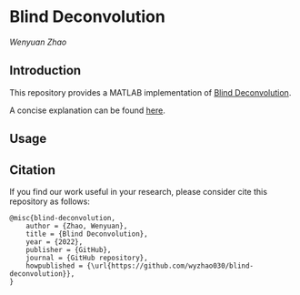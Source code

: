 # Blind Deconvolution
*Wenyuan Zhao*

## Introduction

This repository provides a MATLAB implementation of [Blind Deconvolution](https://github.com/wyzhao030/blind-deconvolution/blob/main/ece273_blind_deconvolution.pdf).

A concise explanation can be found [here](https://ieeexplore.ieee.org/stamp/stamp.jsp?tp=&arnumber=6680763).

## Usage



## Citation

If you find our work useful in your research, please consider cite this repository as follows:

```
@misc{blind-deconvolution,
    author = {Zhao, Wenyuan},
    title = {Blind Deconvolution},
    year = {2022},
    publisher = {GitHub},
    journal = {GitHub repository},
    howpublished = {\url{https://github.com/wyzhao030/blind-deconvolution}},
}
```

